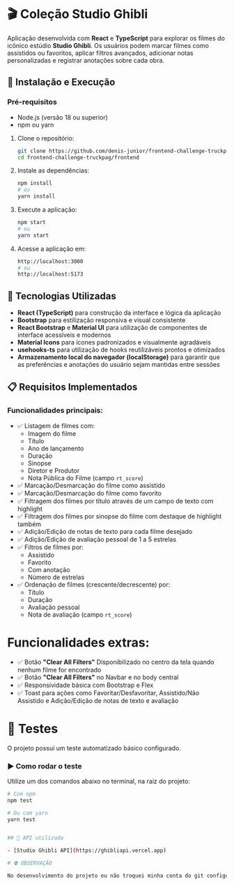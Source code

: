 # 🎬 Coleção Studio Ghibli

Aplicação desenvolvida com **React** e **TypeScript** para explorar os filmes do icônico estúdio **Studio Ghibli**. Os usuários podem marcar filmes como assistidos ou favoritos, aplicar filtros avançados, adicionar notas personalizadas e registrar anotações sobre cada obra.

## 🚀 Instalação e Execução

### Pré-requisitos

- Node.js (versão 18 ou superior)
- npm ou yarn

1. Clone o repositório:

   ```bash
   git clone https://github.com/denis-junior/frontend-challenge-truckpag.git
   cd frontend-challenge-truckpag/frontend
   ```

2. Instale as dependências:

   ```bash
   npm install
   # ou
   yarn install
   ```

3. Execute a aplicação:

   ```bash
   npm start
   # ou
   yarn start
   ```

4. Acesse a aplicação em:
   
   ```bash
   http://localhost:3000
   # ou
   http://localhost:5173
   ```


## 🚀 Tecnologias Utilizadas

- **React (TypeScript)** para construção da interface e lógica da aplicação
- **Bootstrap** para estilização responsiva e visual consistente
- **React Bootstrap** e **Material UI** para utilização de componentes de interface acessíveis e modernos
- **Material Icons** para ícones padronizados e visualmente agradáveis
- **usehooks-ts** para utilização de hooks reutilizáveis prontos e otimizados
- **Armazenamento local do navegador (localStorage)** para garantir que as preferências e anotações do usuário sejam mantidas entre sessões


## 📋 Requisitos Implementados

### Funcionalidades principais:
- ✅ Listagem de filmes com:
  - Imagem do filme
  - Título
  - Ano de lançamento
  - Duração
  - Sinopse
  - Diretor e Produtor
  - Nota Pública do Filme (campo `rt_score`)
- ✅ Marcação/Desmarcação do filme como assistido
- ✅ Marcação/Desmarcação do filme como favorito
- ✅ Filtragem dos filmes por título através de um campo de texto com highlight
- ✅ Filtragem dos filmes por sinopse do filme com destaque de highlight também
- ✅ Adição/Edição de notas de texto para cada filme desejado
- ✅ Adição/Edição de avaliação pessoal de 1 a 5 estrelas
- ✅ Filtros de filmes por:
  - Assistido
  - Favorito
  - Com anotação
  - Número de estrelas
- ✅ Ordenação de filmes (crescente/decrescente) por:
  - Título
  - Duração
  - Avaliação pessoal
  - Nota de avaliação (campo `rt_score`)

# Funcionalidades extras:
- ✅ Botão **"Clear All Filters"** Disponibilizado no centro da tela quando nenhum filme for encontrado
- ✅ Botão **"Clear All Filters"** no Navbar e no body central
- ✅ Responsividade básica com Bootstrap e Flex
- ✅ Toast para ações como Favoritar/Desfavoritar, Assistido/Não Assistido e Adição/Edição de notas de texto e avaliação


# 🧪 Testes

O projeto possui um teste automatizado básico configurado.

### ▶️ Como rodar o teste

Utilize um dos comandos abaixo no terminal, na raiz do projeto:

```bash
# Com npm
npm test

# Ou com yarn
yarn test


## 🔗 API utilizada

- [Studio Ghibli API](https://ghibliapi.vercel.app)

# ⛔ OBSERVAÇÃO

No desenvolvimento do projeto eu não troquei minha conta do git configurada em minha máquina, pois utilizo duas contas, essa do fork e uma conta chamada DENISAZIMUT que foi a conta por onde acabei fazendo os pushs no projeto do desafio. ambas as contas se tratam de mim mesmo porém estou explicando para não haver dúvidas a respeito, mas me encontro a disposição caso haja alguma.
